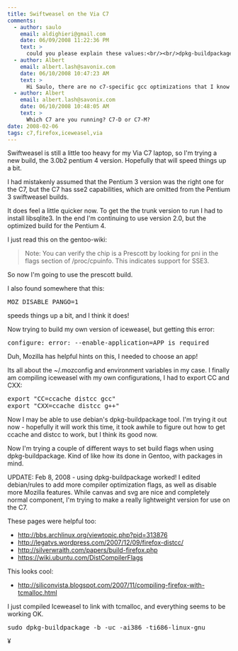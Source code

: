 ```yaml
---
title: Swiftweasel on the Via C7
comments:
  - author: saulo
    email: aldighieri@gmail.com
    date: 06/09/2008 11:22:36 PM
    text: >
      could you please explain these values:<br/><br/>dpkg-buildpackage -b -uc -ai386 -ti686-linux-gnu<br/><br/>why -ai386 and then -ti686-linux-gnu? there is any parameter to compile C7 insted i686?
  - author: Albert
    email: albert.lash@savonix.com
    date: 06/10/2008 10:47:23 AM
    text: >
      Hi Saulo, there are no c7-specific gcc optimizations that I know of, but the c7 should be able to take advantage of the same optimizations made for the prescott intel chip.<br/><br/>IIRC - I chose -ai386 -ti686-linux-gnu because that's what dpkg-buildpackage supports. If I were compiling it manually, I'd set mcpu or march (I forget which is deprecated) to prescott.
  - author: Albert
    email: albert.lash@savonix.com
    date: 06/10/2008 10:48:05 AM
    text: >
      Which C7 are you running? C7-D or C7-M?
date: 2008-02-06
tags: c7,firefox,iceweasel,via
---
```

Swiftweasel is still a little too heavy for my Via C7 laptop, so I'm trying a new build, the 3.0b2 pentium 4 version. Hopefully that will speed things up a bit.

I had mistakenly assumed that the Pentium 3 version was the right one for the C7, but the C7 has sse2 capabilities, which are omitted from the Pentium 3 swiftweasel builds.

It does feel a little quicker now. To get the the trunk version to run I had to install libsqlite3. In the end I'm continuing to use version 2.0, but the optimized build for the Pentium 4.

I just read this on the gentoo-wiki:

<blockquote>Note: You can verify the chip is a Prescott by looking for pni in the flags section of /proc/cpuinfo. This indicates support for SSE3.</blockquote>

So now I'm going to use the prescott build.

I also found somewhere that this:

<pre>MOZ_DISABLE_PANGO=1</pre>

speeds things up a bit, and I think it does!

Now trying to build my own version of iceweasel, but getting this error:

<pre>configure: error: --enable-application=APP is required</pre>

Duh, Mozilla has helpful hints on this, I needed to choose an app!

Its all about the ~/.mozconfig and environment variables in my case. I finally am compiling iceweasel with my own configurations, I had to export CC and CXX:

<pre>export "CC=ccache distcc gcc"
export "CXX=ccache distcc g++"</pre>

Now I may be able to use debian's dpkg-buildpackage tool.  I'm trying it out now - hopefully it will work this time, it took awhile to figure out how to get ccache and distcc to work, but I think its good now.

Now I'm trying a couple of different ways to set build flags when using dpkg-buildpackage. Kind of like how its done in Gentoo, with packages in mind.

UPDATE: Feb 8, 2008 - using dpkg-buildpackage worked! I edited debian/rules to add more compiler optimization flags, as well as disable more Mozilla features. While canvas and svg are nice and completely normal component, I'm trying to make a really lightweight version for use on the C7.

These pages were helpful too:
* <http://bbs.archlinux.org/viewtopic.php?pid=313876>
* <http://legatvs.wordpress.com/2007/12/09/firefox-distcc/>
* <http://silverwraith.com/papers/build-firefox.php>
* <https://wiki.ubuntu.com/DistCompilerFlags>

This looks cool:

* <http://siliconvista.blogspot.com/2007/11/compiling-firefox-with-tcmalloc.html>

I just compiled Iceweasel to link with tcmalloc, and everything seems to be working OK.

<pre>sudo dpkg-buildpackage -b -uc -ai386 -ti686-linux-gnu</pre>

¥

